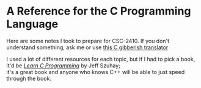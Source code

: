  # A Reference for the C Programming Language
 
 Here are some notes I took to prepare for CSC-2410. If you don't understand something, ask me or use [this C gibberish translator](https://cdecl.org/) <br />
 
 I used a lot of different resources for each topic, but if I had to pick a book, it'd be [_Learn C Programming_](https://www.barnesandnoble.com/w/learn-c-programming-jeff-szuhay/1137258930) 
 by Jeff Szuhay; <br /> it's a great book and anyone who knows C++ will be able to just speed through the book.
